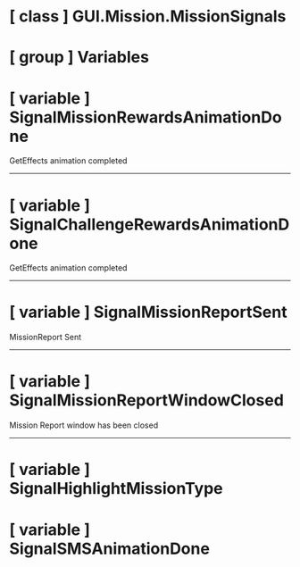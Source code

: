 # [ class ] GUI.Mission.MissionSignals

# [ group ] Variables

# [ variable ] SignalMissionRewardsAnimationDone

GetEffects animation completed

---

# [ variable ] SignalChallengeRewardsAnimationDone

GetEffects animation completed

---

# [ variable ] SignalMissionReportSent

MissionReport Sent

---

# [ variable ] SignalMissionReportWindowClosed

Mission Report window has been closed

---

# [ variable ] SignalHighlightMissionType

# [ variable ] SignalSMSAnimationDone


